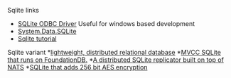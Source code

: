 Sqlite links

* [SQLite ODBC Driver](http://www.ch-werner.de/sqliteodbc/) Useful for windows based development
* [System.Data.SQLite](https://system.data.sqlite.org/index.html/doc/trunk/www/index.wiki)
* [Sqlite tutorial](https://www.sqlitetutorial.net/)

Sqlite variant
*[lightweight, distributed relational database](https://github.com/rqlite/rqlite)
*[MVCC SQLite that runs on FoundationDB.](https://github.com/losfair/mvsqlite)
*[A distributed SQLite replicator built on top of NATS](https://github.com/maxpert/marmot)
*[SQLite that adds 256 bit AES encryption](https://github.com/sqlcipher/sqlcipher)
